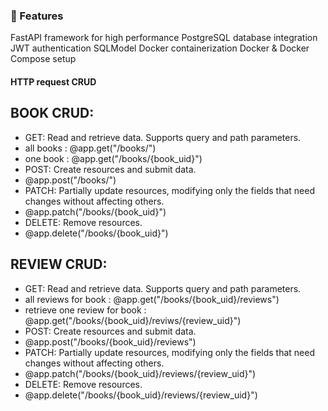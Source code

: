  ### 🚀 Features

FastAPI framework for high performance
PostgreSQL database integration
JWT authentication
SQLModel
Docker containerization
Docker & Docker Compose setup

#### HTTP request CRUD

## BOOK CRUD:
- GET: Read and retrieve data. Supports query and path parameters.
- all books : @app.get("/books/")
- one book : @app.get("/books/{book_uid}")
- POST: Create resources and submit data.
- @app.post("/books/")
- PATCH: Partially update resources, modifying only the fields that need changes without affecting others.
- @app.patch("/books/{book_uid}")
- DELETE: Remove resources.
- @app.delete("/books/{book_uid}")

## REVIEW CRUD:
- GET: Read and retrieve data. Supports query and path parameters.
- all reviews for  book : @app.get("/books/{book_uid}/reviews")
- retrieve one review for book : @app.get("/books/{book_uid}/reviws/{review_uid}")
- POST: Create resources and submit data.
- @app.post("/books/{book_uid}/reviews")
- PATCH: Partially update resources, modifying only the fields that need changes without affecting others.
- @app.patch("/books/{book_uid}/reviews/{review_uid}")
- DELETE: Remove resources.
- @app.delete("/books/{book_uid}/reviews/{review_uid}")